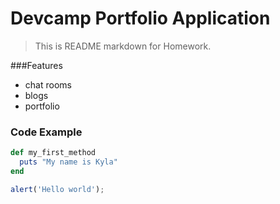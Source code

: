 # Devcamp Portfolio Application

>This is README markdown for Homework.

###Features

- chat rooms
- blogs
- portfolio

### Code Example

```ruby
def my_first_method
  puts "My name is Kyla"
end
```

```javascript
alert('Hello world');
```